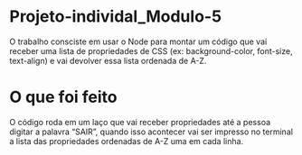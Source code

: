 # Projeto-individal_Modulo-5

O trabalho consciste em usar o Node para montar um código que vai receber uma lista de
propriedades de CSS (ex: background-color, font-size, text-align) e vai devolver
essa lista ordenada de A-Z.  

# O que foi feito

O código roda em um laço que vai receber propriedades até a
pessoa digitar a palavra “SAIR”, quando isso acontecer vai ser impresso
no terminal a lista das propriedades ordenadas de A-Z uma em cada linha.
